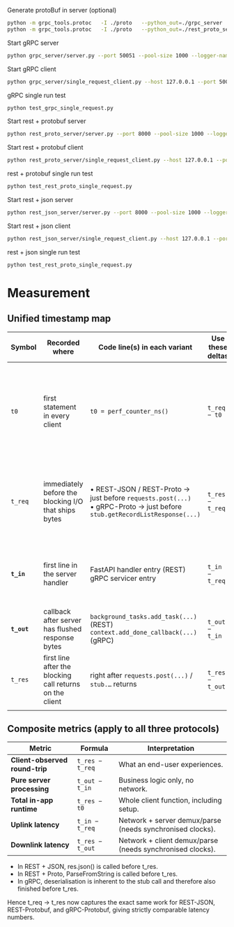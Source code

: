
Generate protoBuf in server (optional)

```bash
python -m grpc_tools.protoc   -I ./proto   --python_out=./grpc_server   --grpc_python_out=./grpc_server   ./proto/records.proto
python -m grpc_tools.protoc   -I ./proto   --python_out=./rest_proto_server   --grpc_python_out=./rest_proto_server   ./proto/records.proto
```

Start gRPC server
```bash
python grpc_server/server.py --port 50051 --pool-size 1000 --logger-name grpc-server  --log-file data/test-grpc-server.jsonl
```

Start gRPC client
```bash
python grpc_server/single_request_client.py --host 127.0.0.1 --port 50051 --count 100 --logger-name grpc-client --log-file data/test-grpc-client.jsonl
```

gRPC single run test
```bash
python test_grpc_single_request.py 
```

Start rest + protobuf server
```bash
python rest_proto_server/server.py --port 8000 --pool-size 1000 --logger-name rest_proto_server  --log-file data/test-rest-proto-server.jsonl
```

Start rest + protobuf client
```bash
python rest_proto_server/single_request_client.py --host 127.0.0.1 --port 8000 --count 100 --logger-name rest_proto_server --log-file data/test-rest-proto-client.jsonl
```

rest + protobuf single run test
```bash
python test_rest_proto_single_request.py 
```

Start rest + json server
```bash
python rest_json_server/server.py --port 8000 --pool-size 1000 --logger-name rest_json_server  --log-file data/test-rest-json-server.jsonl
```

Start rest + json client
```bash
python rest_json_server/single_request_client.py --host 127.0.0.1 --port 8000 --count 100 --logger-name rest_json_server --log-file data/test_rest_json_client.jsonl
```

rest + json single run test
```bash
python test_rest_proto_single_request.py 
```

# Measurement
## Unified timestamp map
| Symbol      | Recorded **where**                                       | Code line(s) in each variant                                                                                                 | **Use these deltas** | What the delta represents                                                                                                                                    |
| ----------- | -------------------------------------------------------- | ---------------------------------------------------------------------------------------------------------------------------- | -------------------- | ------------------------------------------------------------------------------------------------------------------------------------------------------------ |
| `t0`        | first statement in every client                          | `t0 = perf_counter_ns()`                                                                                                     | `t_req − t0`         | **Client “setup” only:** create `req_id`, headers/URL, channel (gRPC) and build the *in-memory* request object (dict or protobuf). No (de)serialisation yet. |
| `t_req`     | immediately before the blocking I/O that ships bytes     | • REST-JSON / REST-Proto → just before `requests.post(...)` <br>• gRPC-Proto → just before `stub.getRecordListResponse(...)` | `t_res − t_req`      | **Client-observed round-trip latency** – body **serialisation**, network both directions, server work, **deserialisation** of the reply.                     |
| **`t_in`**  | first line in the server handler                         | FastAPI handler entry (REST) <br>gRPC servicer entry                                                                         | `t_in − t_req`       | **Uplink latency** – client→server network + server framework receive & parse. *Requires clock sync.*                                                        |
| **`t_out`** | callback after server has flushed response bytes         | `background_tasks.add_task(...)` (REST) <br>`context.add_done_callback(...)` (gRPC)                                          | `t_out − t_in`       | **Pure server time** – handler logic + response serialisation.                                                                                               |
| `t_res`     | first line after the blocking call returns on the client | right after `requests.post(...)` / `stub.…` returns                                                                          | `t_res − t_out`      | **Downlink latency** – server→client network + client framework parse/deserialise.                                                                           |
                                  |


## Composite metrics (apply to all three protocols)
| Metric                         | Formula         | Interpretation                                            |
| ------------------------------ | --------------- | --------------------------------------------------------- |
| **Client-observed round-trip** | `t_res − t_req` | What an end-user experiences.                             |
| **Pure server processing**     | `t_out − t_in`  | Business logic only, no network.                          |
| **Total in-app runtime**       | `t_res − t0`    | Whole client function, including setup.                   |
| **Uplink latency**             | `t_in − t_req`  | Network + server demux/parse (needs synchronised clocks). |
| **Downlink latency**           | `t_res − t_out` | Network + client demux/parse (needs synchronised clocks). |


- In REST + JSON, res.json() is called before t_res.
- In REST + Proto, ParseFromString is called before t_res.
- In gRPC, deserialisation is inherent to the stub call and therefore also finished before t_res.

Hence t_req → t_res now captures the exact same work for REST-JSON, REST-Protobuf, and gRPC-Protobuf, giving strictly comparable latency numbers.